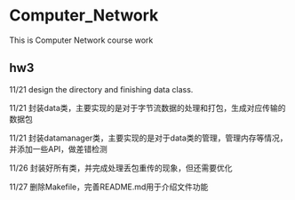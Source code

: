 # Computer_Network
This is Computer Network course work

## hw3

11/21   design the directory and finishing data class.

11/21   封装data类，主要实现的是对于字节流数据的处理和打包，生成对应传输的数据包

11/21   封装datamanager类，主要实现的是对于data类的管理，管理内存等情况，并添加一些API，做差错检测

11/26   封装好所有类，并完成处理丢包重传的现象，但还需要优化

11/27   删除Makefile，完善README.md用于介绍文件功能
